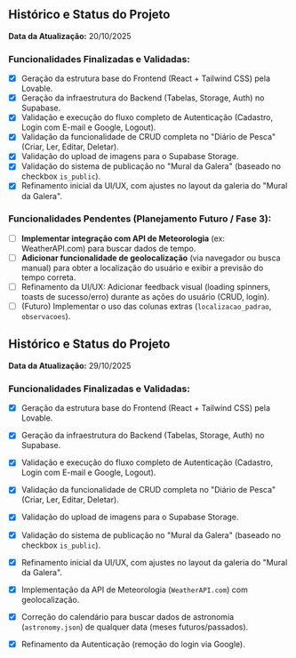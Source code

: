 ## Histórico e Status do Projeto 

**Data da Atualização:** 20/10/2025

### Funcionalidades Finalizadas e Validadas:
- [X] Geração da estrutura base do Frontend (React + Tailwind CSS) pela Lovable.
- [X] Geração da infraestrutura do Backend (Tabelas, Storage, Auth) no Supabase.
- [X] Validação e execução do fluxo completo de Autenticação (Cadastro, Login com E-mail e Google, Logout).
- [X] Validação da funcionalidade de CRUD completa no "Diário de Pesca" (Criar, Ler, Editar, Deletar).
- [X] Validação do upload de imagens para o Supabase Storage.
- [X] Validação do sistema de publicação no "Mural da Galera" (baseado no checkbox `is_public`).
- [X] Refinamento inicial da UI/UX, com ajustes no layout da galeria do "Mural da Galera".

### Funcionalidades Pendentes (Planejamento Futuro / Fase 3):
- [ ] **Implementar integração com API de Meteorologia** (ex: WeatherAPI.com) para buscar dados de tempo.
- [ ] **Adicionar funcionalidade de geolocalização** (via navegador ou busca manual) para obter a localização do usuário e exibir a previsão do tempo correta.
- [ ] Refinamento da UI/UX: Adicionar feedback visual (loading spinners, toasts de sucesso/erro) durante as ações do usuário (CRUD, login).
- [ ] (Futuro) Implementar o uso das colunas extras (`localizacao_padrao`, `observacoes`).

## Histórico e Status do Projeto 

**Data da Atualização:** 29/10/2025

### Funcionalidades Finalizadas e Validadas:
- [X] Geração da estrutura base do Frontend (React + Tailwind CSS) pela Lovable.
- [X] Geração da infraestrutura do Backend (Tabelas, Storage, Auth) no Supabase.
- [X] Validação e execução do fluxo completo de Autenticação (Cadastro, Login com E-mail e Google, Logout).
- [X] Validação da funcionalidade de CRUD completa no "Diário de Pesca" (Criar, Ler, Editar, Deletar).
- [X] Validação do upload de imagens para o Supabase Storage.
- [X] Validação do sistema de publicação no "Mural da Galera" (baseado no checkbox `is_public`).
- [X] Refinamento inicial da UI/UX, com ajustes no layout da galeria do "Mural da Galera".
- [X] Implementação da API de Meteorologia (`WeatherAPI.com`) com geolocalização.
- [X] Correção do calendário para buscar dados de astronomia (`astronomy.json`) de qualquer data (meses futuros/passados).
- [X] Refinamento da Autenticação (remoção do login via Google).

